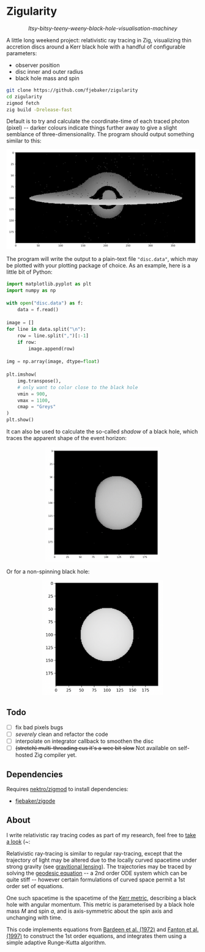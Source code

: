 # Zigularity

<p align="center">
    <i>Itsy-bitsy-teeny-weeny-black-hole-visualisation-machiney</i>
</p>

A little long weekend project: relativistic ray tracing in Zig, visualizing thin accretion discs around a Kerr black hole with a handful of configurable parameters:

- observer position
- disc inner and outer radius
- black hole mass and spin

```bash
git clone https://github.com/fjebaker/zigularity
cd zigularity
zigmod fetch
zig build -Drelease-fast
```

Default is to try and calculate the coordinate-time of each traced photon (pixel) -- darker colours indicate things further away to give a slight semblance of three-dimensionality. The program should output something similar to this:

<p align="center">
    <img src="./assets/thin-disc-example.png" alt="thin-disc-example" style="max-height:300px;">
</p>

The program will write the output to a plain-text file `"disc.data"`, which may be plotted with your plotting package of choice. As an example, here is a little bit of Python:

```py
import matplotlib.pyplot as plt
import numpy as np

with open("disc.data") as f:
    data = f.read()

image = []
for line in data.split("\n"):
    row = line.split(",")[:-1]
    if row:
        image.append(row)

img = np.array(image, dtype=float)

plt.imshow(
    img.transpose(), 
    # only want to color close to the black hole
    vmin = 900, 
    vmax = 1100,
    cmap = "Greys"
)
plt.show()
```

It can also be used to calculate the so-called _shadow_ of a black hole, which traces the apparent shape of the event horizon:

<p align="center">
    <img src="./assets/kerr-shadow.png" alt="shadow-spinning" height="300">
</p>

Or for a non-spinning black hole:

<p align="center">
    <img src="./assets/schwarzschild-shadow.png" alt="shadow-non-spinning" height="300">
</p>


## Todo

- [ ] fix bad pixels bugs
- [ ] _severely_ clean and refactor the code
- [ ] interpolate on integrator callback to smoothen the disc
- [ ] ~~(stretch) multi-threading cus it's a wee bit slow~~ Not available on self-hosted Zig compiler yet.

## Dependencies

Requires [nektro/zigmod](https://github.com/nektro/zigmod) to install dependencies:

- [fjebaker/zigode](https://github.com/fjebaker/zigode)


## About

I write relativistic ray tracing codes as part of my research, feel free to [take a look](https://github.com/astro-group-bristol/Gradus.jl) (~:

Relativistic ray-tracing is similar to regular ray-tracing, except that the trajectory of light may be altered due to the locally curved spacetime under strong gravity (see [gravitional lensing](https://en.wikipedia.org/wiki/Gravitational_lens)). The trajectories may be traced by solving the [geodesic equation](https://en.wikipedia.org/wiki/Solving_the_geodesic_equations) -- a 2nd order ODE system which can be quite stiff -- however certain formulations of curved space permit a 1st order set of equations.

One such spacetime is the spacetime of the [Kerr metric](https://en.wikipedia.org/wiki/Kerr_metric), describing a black hole with angular momentum. This metric is parameterised by a black hole mass $M$ and spin $a$, and is axis-symmetric about the spin axis and unchanging with time.

This code implements equations from [Bardeen et al. (1972)](https://ui.adsabs.harvard.edu/link_gateway/1972ApJ...178..347B/ARTICLE) and [Fanton et al. (1997)](https://www.researchgate.net/publication/234370864_Detecting_Accretion_Disks_in_Active_Galactic_Nuclei) to construct the 1st order equations, and integrates them using a simple adaptive Runge-Kutta algorithm.
